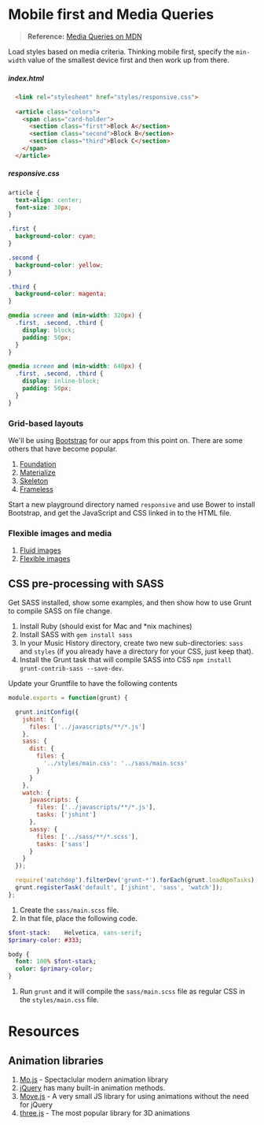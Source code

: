 # Mobile first and Media Queries

> **Reference:** [Media Queries on MDN](https://developer.mozilla.org/en-US/docs/Web/Guide/CSS/Media_queries)

Load styles based on media criteria. Thinking mobile first, specify the `min-width` value of the smallest device first and then work up from there.

##### index.html

```html
  <link rel="stylesheet" href="styles/responsive.css">
  
  <article class="colors">
    <span class="card-holder">
      <section class="first">Block A</section>
      <section class="second">Block B</section>
      <section class="third">Block C</section>
    </span>
  </article>
```

##### responsive.css

```css
article {
  text-align: center;
  font-size: 30px;
}

.first {
  background-color: cyan;
}

.second {
  background-color: yellow;
}

.third {
  background-color: magenta;
}

@media screen and (min-width: 320px) {
  .first, .second, .third {
    display: block;
    padding: 50px;
  }
}

@media screen and (min-width: 640px) {
  .first, .second, .third {
    display: inline-block;
    padding: 50px;
  }
}
```

### Grid-based layouts 

We'll be using [Bootstrap](http://getbootstrap.com/getting-started/) for our apps from this point on. There are some others that have become popular.

1. [Foundation](http://foundation.zurb.com/)
1. [Materialize](http://materializecss.com/)
1. [Skeleton](http://getskeleton.com/)
1. [Frameless](https://github.com/jonikorpi/Frameless)

Start a new playground directory named `responsive` and use Bower to install Bootstrap, and get the JavaScript and CSS linked in to the HTML file.


### Flexible images and media

1. [Fluid images](http://alistapart.com/article/fluid-images)
1. [Flexible images](http://webdesignerwall.com/tutorials/responsive-design-with-css3-media-queries)


## CSS pre-processing with SASS

Get SASS installed, show some examples, and then show how to use Grunt to compile SASS on file change.

1. Install Ruby (should exist for Mac and *nix machines)
1. Install SASS with `gem install sass`
1. In your Music History directory, create two new sub-directories: `sass` and `styles` (if you already have a directory for your CSS, just keep that).
1. Install the Grunt task that will compile SASS into CSS `npm install grunt-contrib-sass --save-dev`.

Update your Gruntfile to have the following contents

```js
module.exports = function(grunt) {

  grunt.initConfig({
    jshint: {
      files: ['../javascripts/**/*.js']
    },
    sass: {
      dist: {
        files: {
          '../styles/main.css': '../sass/main.scss'
        }
      }
    },
    watch: {
      javascripts: {
        files: ['../javascripts/**/*.js'],
        tasks: ['jshint']
      },
      sassy: {
        files: ['../sass/**/*.scss'],
        tasks: ['sass']
      }
    }
  });

  require('matchdep').filterDev('grunt-*').forEach(grunt.loadNpmTasks);
  grunt.registerTask('default', ['jshint', 'sass', 'watch']);
};
```

1. Create the `sass/main.scss` file.
1. In that file, place the following code.

```sass
$font-stack:    Helvetica, sans-serif;
$primary-color: #333;

body {
  font: 100% $font-stack;
  color: $primary-color;
}
```

1. Run `grunt` and it will compile the `sass/main.scss` file as regular CSS in the `styles/main.css` file.

# Resources

## Animation libraries

1. [Mo.js](http://mojs.io/) - Spectaclular modern animation library
2. [jQuery](https://api.jquery.com/?ns0=1&s=animation) has many built-in animation methods.
3. [Move.js](https://visionmedia.github.io/move.js/) - A very small JS library for using animations without the need for jQuery
4. [three.js](http://threejs.org/) - The most popular library for 3D animations
